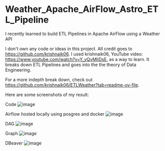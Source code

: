 # Weather_Apache_AirFlow_Astro_ETL_Pipeline
I recently learned to build ETL Pipelines in Apache AirFlow using a Weather API


I don't own any code or ideas in this project. All credit goes to https://github.com/krishnaik06. I used krishnaik06, YouTube video: https://www.youtube.com/watch?v=Y_vQyMljDsE, as a way to learn. It breaks down ETL Pipelines and goes into the the theory of Data Engineering. 

For a more indepth break down, check out https://github.com/krishnaik06/ETLWeather?tab=readme-ov-file.

Here are some screenshots of my result:

Code
![image](https://github.com/user-attachments/assets/9669d942-d439-449e-88f7-dd89c208fe32)

Airflow hosted locally using posgres and docker 
![image](https://github.com/user-attachments/assets/b832921b-4999-4d10-a79e-36f7d102a867)

DAG
![image](https://github.com/user-attachments/assets/bef704a4-08d2-4f2f-80cb-28fee1e082fd)

Graph 
![image](https://github.com/user-attachments/assets/1d4f2346-c7a5-4e43-8e3e-860fd430cd8f)

DBeaver
![image](https://github.com/user-attachments/assets/0e3d5358-4e22-4de5-9502-f46fbc129f8e)



